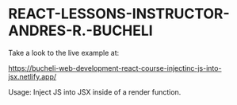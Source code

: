 # REACT-LESSONS-INSTRUCTOR-ANDRES-R.-BUCHELI

Take a look to the live example at:

https://bucheli-web-development-react-course-injectinc-js-into-jsx.netlify.app/

Usage: Inject JS into JSX inside of a render function.
